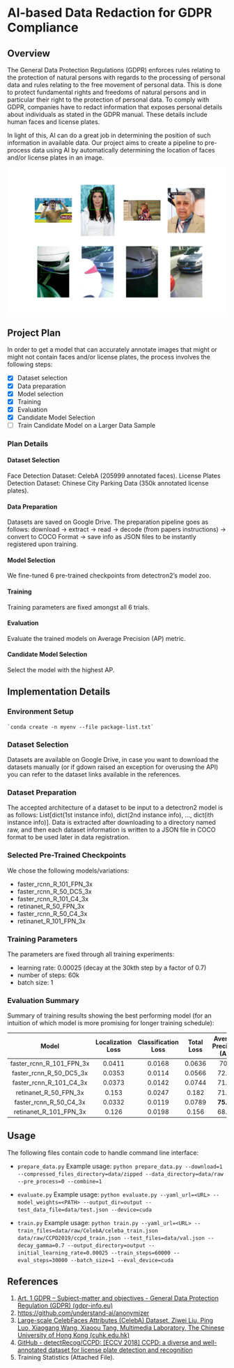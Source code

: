 # AI-based Data Redaction for GDPR Compliance

## Overview
The General Data Protection Regulations (GDPR) enforces rules relating to the protection of natural persons with regards to the processing of personal data and rules relating to the free movement of personal data. This is done to protect fundamental rights and freedoms of natural persons and in particular their right to the protection of personal data. To comply with GDPR, companies have to redact information that exposes personal details about individuals as stated in the GDPR manual. These details include human faces and license plates.

In light of this, AI can do a great job in determining the position of such information in available data. Our project aims to create a pipeline to pre-process data using AI by automatically determining the location of faces and/or license plates in an image.

![sample predictions of the faster_rcnn_R_50_C4_3x](assets/predictions.png)


## Project Plan
In order to get a model that can accurately annotate images that might or might not contain faces and/or license plates, the process involves the following steps:
- [x] Dataset selection 
- [x] Data preparation 
- [x] Model selection
- [x] Training
- [x] Evaluation
- [x] Candidate Model Selection
- [ ] Train Candidate Model on a Larger Data Sample

### Plan Details
#### Dataset Selection
Face Detection Dataset: CelebA (205999 annotated faces).
License Plates Detection Dataset: Chinese City Parking Data (350k annotated license plates).

#### Data Preparation
Datasets are saved on Google Drive. The preparation pipeline goes as follows: download -> extract -> read -> decode (from papers instructions) -> convert to COCO Format -> save info as JSON files to be instantly registered upon training.

#### Model Selection
We fine-tuned 6 pre-trained checkpoints from detectron2’s model zoo.

#### Training
Training parameters are fixed amongst all 6 trials.

#### Evaluation
Evaluate the trained models on Average Precision (AP) metric.

#### Candidate Model Selection
Select the model with the highest AP.

## Implementation Details

### Environment Setup
    `conda create -n myenv --file package-list.txt`

### Dataset Selection
Datasets are available on Google Drive, in case you want to download the datasets manually (or if gdown raised an exception for overusing the API) you can refer to the dataset links available in the references.

### Dataset Preparation
The accepted architecture of a dataset to be input to a detectron2 model is as follows: List[dict(1st instance info), dict(2nd instance info), …, dict(ith instance info)]. Data is extracted after downloading to a directory named raw, and then each dataset information is written to a JSON file in COCO format to be used later in data registration.

### Selected Pre-Trained Checkpoints
We chose the following models/variations:
- faster_rcnn_R_101_FPN_3x
- faster_rcnn_R_50_DC5_3x
- faster_rcnn_R_101_C4_3x
- retinanet_R_50_FPN_3x
- faster_rcnn_R_50_C4_3x
- retinanet_R_101_FPN_3x

### Training Parameters
The parameters are fixed through all training experiments:
- learning rate: 0.00025 (decay at the 30kth step by a factor of 0.7)
- number of steps: 60k
- batch size: 1

### Evaluation Summary 
Summary of training results showing the best performing model (for an intuition of which model is more promising for longer training schedule):

|           Model           | Localization Loss  | Classification Loss | Total Loss  | Average Precision (AP) |
|:-------------------------:|:------------------:|:-------------------:|:-----------:|:----------------------:|
| faster_rcnn_R_101_FPN_3x  |       0.0411       |       0.0168        |   0.0636    |          70.6          |
|  faster_rcnn_R_50_DC5_3x  |       0.0353       |       0.0114        |   0.0566    |         72.11          |
|  faster_rcnn_R_101_C4_3x  |       0.0373       |       0.0142        |   0.0744    |         71.76          |
|   retinanet_R_50_FPN_3x   |       0.153        |       0.0247        |    0.182    |         71.08          |
|  faster_rcnn_R_50_C4_3x   |       0.0332       |       0.0119        |   0.0789    |       **75.72**        |
|  retinanet_R_101_FPN_3x   |       0.126        |       0.0198        |    0.156    |         68.98          |


## Usage
The following files contain code to handle command line interface:
- `prepare_data.py`
Example usage: `python prepare_data.py --download=1 --compressed_files_directory=data/zipped --data_directory=data/raw --pre_process=0 --combine=1`

- `evaluate.py`
Example usage: `python evaluate.py --yaml_url=<URL> --model_weights=<PATH> --output_dir=output --test_data_file=data/test.json --device=cuda`

- `train.py`
Example usage: `python train.py --yaml_url=<URL> --train_files=data/raw/CelebA/celeba_train.json data/raw/CCPD2019/ccpd_train.json --test_files=data/val.json --decay_gamma=0.7 --output_directory=output --initial_learning_rate=0.00025 --train_steps=60000 --eval_steps=30000 --batch_size=1 --eval_device=cuda`

## References
1. [Art. 1 GDPR – Subject-matter and objectives - General Data Protection Regulation (GDPR) (gdpr-info.eu)](https://gdpr-info.eu/art-1-gdpr/)
2. https://github.com/understand-ai/anonymizer
3. [Large-scale CelebFaces Attributes (CelebA) Dataset, Ziwei Liu, Ping Luo, Xiaogang Wang, Xiaoou Tang, Multimedia Laboratory, The Chinese University of Hong Kong (cuhk.edu.hk)](http://mmlab.ie.cuhk.edu.hk/projects/CelebA.html)
4. [GitHub - detectRecog/CCPD: [ECCV 2018] CCPD: a diverse and well-annotated dataset for license plate detection and recognition](https://github.com/detectRecog/CCPD)
5. Training Statistics (Attached File).